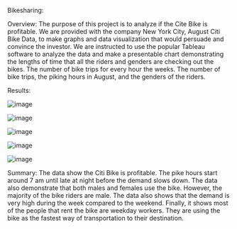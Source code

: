 Bikesharing:

Overview: The purpose of this project is to analyze if the Cite Bike is profitable. We are provided with the company New York City, August Citi Bike Data, to make graphs and data visualization that would persuade and convince the investor. We are instructed to use the popular Tableau software to analyze the data and make a presentable chart demonstrating the lengths of time that all the riders and genders are checking out the bikes. The number of bike trips for every hour the weeks. The number of bike trips, the piking hours in August, and the genders of the riders.

Results:
 
![image](https://user-images.githubusercontent.com/85549219/140630551-7d292bbd-c43c-43b2-ba68-1a744c8bc21f.png)





 
 
 
 ![image](https://user-images.githubusercontent.com/85549219/140630565-2577030d-f25d-471d-833b-3107a6f5eb40.png)









![image](https://user-images.githubusercontent.com/85549219/140630575-a9d33c98-d6a6-4889-b2dd-4d087429c474.png)










![image](https://user-images.githubusercontent.com/85549219/140630581-58494468-12a1-4a83-b8e5-3be95b7300a9.png)









![image](https://user-images.githubusercontent.com/85549219/140630596-65931a41-a305-4887-8a3c-f43898d67bd2.png)



 


 

Summary: The data show the Citi Bike is profitable. The pike hours start around 7 am until late at night before the demand slows down. The data also demonstrate that both males and females use the bike. However, the majority of the bike riders are male. The data also shows that the demand is very high during the week compared to the weekend. Finally, it shows most of the people that rent the bike are weekday workers. They are using the bike as the fastest way of transportation to their destination.



